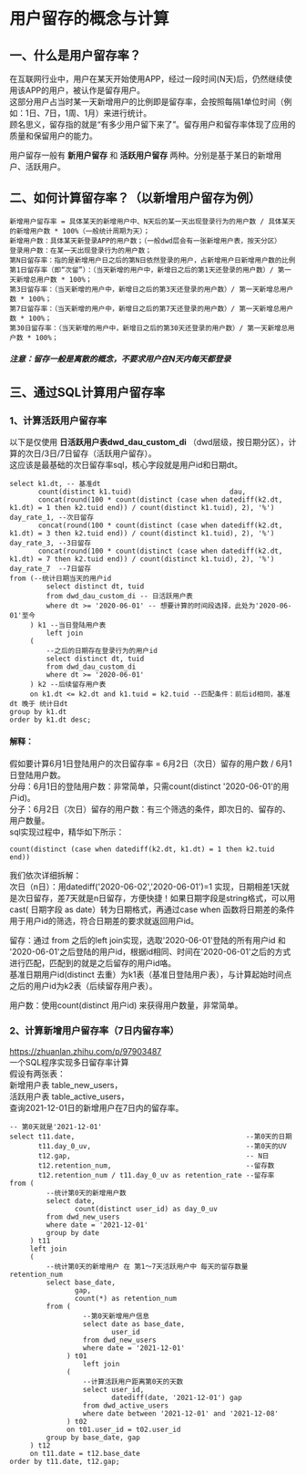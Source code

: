# 用户留存的概念与计算

## 一、什么是用户留存率？

在互联网行业中，用户在某天开始使用APP，经过一段时间(N天)后，仍然继续使用该APP的用户，被认作是留存用户。   
这部分用户占当时某一天新增用户的比例即是留存率，会按照每隔1单位时间（例如：1日、7日，1周、1月）来进行统计。   
顾名思义，留存指的就是“有多少用户留下来了”。留存用户和留存率体现了应用的质量和保留用户的能力。   

用户留存一般有 **新用户留存** 和 **活跃用户留存** 两种。分别是基于某日的新增用户、活跃用户。

## 二、如何计算留存率？（以新增用户留存为例）
```text
新增用户留存率 = 具体某天的新增用户中、N天后的某一天出现登录行为的用户数 / 具体某天的新增用户数 * 100%（一般统计周期为天）；   
新增用户数：具体某天新登录APP的用户数；（一般dwd层会有一张新增用户表，按天分区）   
登录用户数：在某一天出现登录行为的用户数；   
第N日留存率：指的是新增用户日之后的第N日依然登录的用户，占新增用户日新增用户数的比例   
第1日留存率（即“次留”）：（当天新增的用户中，新增日之后的第1天还登录的用户数）/ 第一天新增总用户数 * 100%；   
第3日留存率：（当天新增的用户中，新增日之后的第3天还登录的用户数）/ 第一天新增总用户数 * 100%；   
第7日留存率：（当天新增的用户中，新增日之后的第7天还登录的用户数）/ 第一天新增总用户数 * 100%；   
第30日留存率：（当天新增的用户中，新增日之后的第30天还登录的用户数）/ 第一天新增总用户数 * 100%；   
```
###### **注意：留存一般是离散的概念，不要求用户在N天内每天都登录**

## 三、通过SQL计算用户留存率

### 1、计算活跃用户留存率
以下是仅使用 **日活跃用户表dwd_dau_custom_di** （dwd层级，按日期分区），计算的次日/3日/7日留存（活跃用户留存）。   
这应该是最基础的次日留存率sql，核心字段就是用户id和日期dt。   
```hql
select k1.dt, -- 基准dt
       count(distinct k1.tuid)                        dau,
       concat(round(100 * count(distinct (case when datediff(k2.dt, k1.dt) = 1 then k2.tuid end)) / count(distinct k1.tuid), 2), '%') day_rate_1, --次日留存
       concat(round(100 * count(distinct (case when datediff(k2.dt, k1.dt) = 3 then k2.tuid end)) / count(distinct k1.tuid), 2), '%') day_rate_3, --3日留存
       concat(round(100 * count(distinct (case when datediff(k2.dt, k1.dt) = 7 then k2.tuid end)) / count(distinct k1.tuid), 2), '%') day_rate_7  --7日留存
from (--统计日期当天的用户id
         select distinct dt, tuid
         from dwd_dau_custom_di -- 日活跃用户表
         where dt >= '2020-06-01' -- 想要计算的时间段选择，此处为'2020-06-01'至今
     ) k1 --当日登陆用户表
         left join
     (
         --之后的日期存在登录行为的用户id
         select distinct dt, tuid
         from dwd_dau_custom_di
         where dt >= '2020-06-01'
     ) k2 --后续留存用户表
     on k1.dt <= k2.dt and k1.tuid = k2.tuid --匹配条件：前后id相同，基准dt 晚于 统计日dt
group by k1.dt
order by k1.dt desc;
```
#### 解释：
假如要计算6月1日登陆用户的次日留存率 = 6月2日（次日）留存的用户数 / 6月1日登陆用户数。     
分母：6月1日的登陆用户数：非常简单，只需count(distinct '2020-06-01'的用户id)。   
分子：6月2日（次日）留存的用户数：有三个筛选的条件，即次日的、留存的、用户数量。  
sql实现过程中，精华如下所示：
```hql
count(distinct (case when datediff(k2.dt, k1.dt) = 1 then k2.tuid end))
```
我们依次详细拆解：   
次日（n日）：用datediff('2020-06-02','2020-06-01')=1 实现，日期相差1天就是次日留存，差7天就是n日留存，方便快捷！如果日期字段是string格式，可以用cast( 日期字段 as date）转为日期格式，再通过case when 函数将日期差的条件用于用户id的筛选，符合日期差的要求就返回用户id。

留存：通过 from 之后的left join实现，选取'2020-06-01'登陆的所有用户id 和 '2020-06-01'之后登陆的用户id，根据id相同、时间在'2020-06-01'之后的方式进行匹配，匹配到的就是之后留存的用户id咯。  
基准日期用户id(distinct 去重）为k1表（基准日登陆用户表），与计算起始时间点之后的用户id为k2表（后续留存用户表）。

用户数：使用count(distinct 用户id) 来获得用户数量，非常简单。

### 2、计算新增用户留存率（7日内留存率）
https://zhuanlan.zhihu.com/p/97903487  
一个SQL程序实现多日留存率计算  
假设有两张表：  
新增用户表 table_new_users，  
活跃用户表 table_active_users，     
查询2021-12-01日的新增用户在7日内的留存率。
```hql
-- 第0天就是'2021-12-01'
select t11.date,                                          --第0天的日期
       t11.day_0_uv,                                      --第0天的UV
       t12.gap,                                           -- N日
       t12.retention_num,                                 --留存数
       t12.retention_num / t11.day_0_uv as retention_rate --留存率
from (
         --统计第0天的新增用户数
         select date,
                count(distinct user_id) as day_0_uv
         from dwd_new_users
         where date = '2021-12-01'
         group by date
     ) t11
     left join
     (
         --统计第0天的新增用户 在 第1～7天活跃用户中 每天的留存数量retention_num
         select base_date,
                gap,
                count(*) as retention_num
         from (
                  --第0天新增用户信息
                  select date as base_date,
                         user_id
                  from dwd_new_users
                  where date = '2021-12-01'
              ) t01
                  left join
              (
                  --计算活跃用户距离第0天的天数
                  select user_id,
                         datediff(date, '2021-12-01') gap
                  from dwd_active_users
                  where date between '2021-12-01' and '2021-12-08'
              ) t02
              on t01.user_id = t02.user_id
         group by base_date, gap
     ) t12
     on t11.date = t12.base_date
order by t11.date, t12.gap;
```
